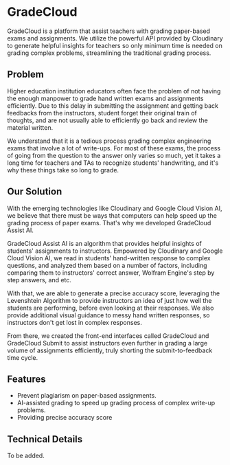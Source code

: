 # GradeCloud

GradeCloud is a platform that assist teachers with grading paper-based exams and assignments. We utilize the powerful API provided by Cloudinary to generate helpful insights for teachers so only minimum time is needed on grading complex problems, streamlining the traditional grading process.

## Problem

Higher education institution educators often face the problem of not having the enough manpower to grade hand written exams and assignments efficiently. Due to this delay in submitting the assignment and getting back feedbacks from the instructors, student forget their original train of thoughts, and are not usually able to efficiently go back and review the material written.

We understand that it is a tedious process grading complex engineering exams that involve a lot of write-ups. For most of these exams, the process of going from the question to the answer only varies so much, yet it takes a long time for teachers and TAs to recognize students' handwriting, and it's why these things take so long to grade.

## Our Solution

With the emerging technologies like Cloudinary and Google Cloud Vision AI, we believe that there must be ways that computers can help speed up the grading process of paper exams. That's why we developed GradeCloud Assist AI. 

GradeCloud Assist AI is an algorithm that provides helpful insights of students' assignments to instructors. Empowered by Cloudinary and Google Cloud Vision AI, we read in students' hand-written response to complex questions, and analyzed them based on a number of factors, including comparing them to instructors' correct answer, Wolfram Engine's step by step answers, and etc. 

With that, we are able to generate a precise accuracy score, leveraging the Levenshtein Algorithm to provide instructors an idea of just how well the students are performing, before even looking at their responses. We also provide additional visual guidance to messy hand written responses, so instructors don't get lost in complex responses.

From there, we created the front-end interfaces called GradeCloud and GradeCloud Submit to assist instructors even further in grading a large volume of assignments efficiently, truly shorting the submit-to-feedback time cycle.

## Features

- Prevent plagiarism on paper-based assignments.
- AI-assisted grading to speed up grading process of complex write-up problems.
- Providing precise accuracy score

## Technical Details

To be added.